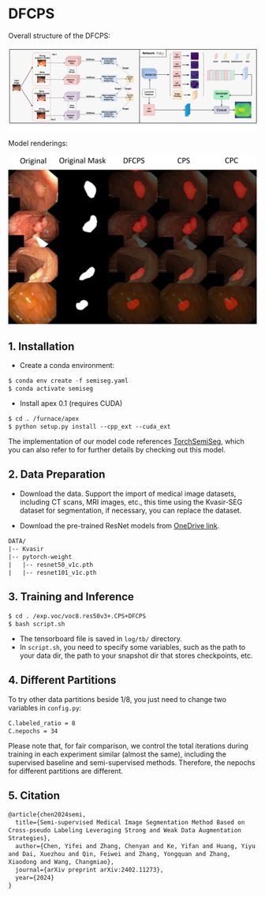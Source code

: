# DFCPS

Overall structure of the DFCPS:

![structure](img/model.png)

Model renderings:

![comparison](img/comparison.png)

## 1. Installation

- Create a conda environment:

```
$ conda env create -f semiseg.yaml
$ conda activate semiseg
```

- Install apex 0.1 (requires CUDA)

```
$ cd . /furnace/apex
$ python setup.py install --cpp_ext --cuda_ext
```

The implementation of our model code references [TorchSemiSeg](https://github.com/charlesCXK/TorchSemiSeg), which you can also refer to for further details by checking out this model.

## 2. Data Preparation

- Download the data. Support the import of medical image datasets, including CT scans, MRI images, etc., this time using the Kvasir-SEG dataset for segmentation, if necessary, you can replace the dataset.

- Download the pre-trained ResNet models from  [OneDrive link](https://pkueducn-my.sharepoint.com/:f:/g/personal/pkucxk_pkueducn_onmicrosoft_com/EtjNKU0oVMhPkOKf9HTPlVsBIHYbACel6LSvcUeP4MXWVg?e=tChnP7).

```
DATA/
|-- Kvasir
|-- pytorch-weight
|   |-- resnet50_v1c.pth
|   |-- resnet101_v1c.pth
```

## 3. Training and Inference

```
$ cd . /exp.voc/voc8.res50v3+.CPS+DFCPS
$ bash script.sh
```
- The tensorboard file is saved in `log/tb/` directory.
- In `script.sh`, you need to specify some variables, such as the path to your data dir, the path to your snapshot dir that stores checkpoints, etc.

## 4. Different Partitions
To try other data partitions beside 1/8, you just need to change two variables in `config.py`:

```
C.labeled_ratio = 8
C.nepochs = 34
```

Please note that, for fair comparison, we control the total iterations during training in each experiment similar (almost the same), including the supervised baseline and semi-supervised methods. Therefore, the nepochs for different partitions are different.

## 5. Citation

```
@article{chen2024semi,
  title={Semi-supervised Medical Image Segmentation Method Based on Cross-pseudo Labeling Leveraging Strong and Weak Data Augmentation Strategies},
  author={Chen, Yifei and Zhang, Chenyan and Ke, Yifan and Huang, Yiyu and Dai, Xuezhou and Qin, Feiwei and Zhang, Yongquan and Zhang, Xiaodong and Wang, Changmiao},
  journal={arXiv preprint arXiv:2402.11273},
  year={2024}
}
```

